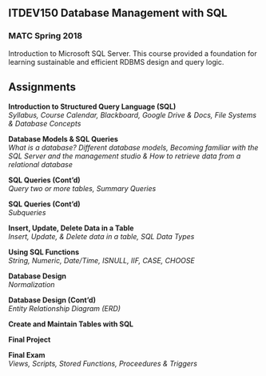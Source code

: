 ITDEV150 Database Management with SQL
------
### MATC Spring 2018

Introduction to Microsoft SQL Server.  This course provided a foundation for learning sustainable and efficient RDBMS design and query logic.

Assignments
------

**Introduction to Structured Query Language (SQL)**\
*Syllabus, Course Calendar, Blackboard, Google Drive & Docs, File Systems & Database Concepts*

**Database Models & SQL Queries**\
*What is a database? Different database models, Becoming familiar with the SQL Server and the management studio & How to retrieve data from a relational database*

**SQL Queries (Cont’d)**\
*Query two or more tables, Summary Queries*

**SQL Queries (Cont’d)**\
*Subqueries*

**Insert, Update, Delete Data in a Table**\
*Insert, Update, & Delete data in a table, SQL Data Types*

**Using SQL Functions**\
*String, Numeric, Date/Time, ISNULL, IIF, CASE, CHOOSE*

**Database Design**\
*Normalization*

**Database Design (Cont’d)**\
*Entity Relationship Diagram (ERD)*

**Create and Maintain Tables with SQL**

**Final Project**

**Final Exam**\
*Views, Scripts, Stored Functions, Proceedures & Triggers*
